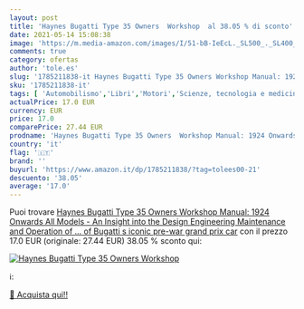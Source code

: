 ```yaml
---
layout: post
title: 'Haynes Bugatti Type 35 Owners  Workshop  al 38.05 % di sconto'
date: 2021-05-14 15:08:38
image: 'https://m.media-amazon.com/images/I/51-bB-IeEcL._SL500_._SL400_.jpg'
comments: true
category: ofertas
author: 'tole.es'
slug: '1785211838-it Haynes Bugatti Type 35 Owners Workshop Manual: 1924...'
sku: '1785211838-it'
tags: [ 'Automobilismo','Libri','Motori','Scienze, tecnologia e medicina','Sport','Tempo libero','Trasporti e meccanica', ]
actualPrice: 17.0 EUR
currency: EUR
price: 17.0
comparePrice: 27.44 EUR
prodname: 'Haynes Bugatti Type 35 Owners  Workshop Manual: 1924 Onwards All Models - An Insight into the Design  Engineering  Maintenance and Operation of ... of Bugatti s iconic pre-war grand prix car'
country: 'it'
flag: '🇮🇹'
brand: ''
buyurl: 'https://www.amazon.it/dp/1785211838/?tag=tolees00-21'
descuento: '38.05'
average: '17.0'
---
```


Puoi trovare [Haynes Bugatti Type 35 Owners  Workshop Manual: 1924 Onwards All Models - An Insight into the Design  Engineering  Maintenance and Operation of ... of Bugatti s iconic pre-war grand prix car](https://www.amazon.it/dp/1785211838/?tag=tolees00-21) con il prezzo 17.0 EUR (originale: 27.44 EUR) 38.05 % sconto qui:

[![Haynes Bugatti Type 35 Owners  Workshop ](https://m.media-amazon.com/images/I/51-bB-IeEcL._SL500_._SL400_.jpg)](https://www.amazon.it/dp/1785211838/?tag=tolees00-21)

ℹ️:


[🛒 Acquista qui!!](https://www.amazon.it/dp/1785211838/?tag=tolees00-21)
